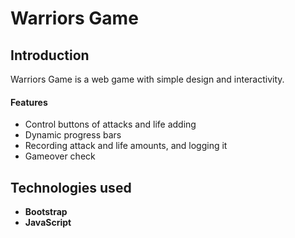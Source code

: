 ﻿# Warriors Game

## Introduction

Warriors Game is a web game with simple design and interactivity.

#### Features

* Control buttons of attacks and life adding
* Dynamic progress bars
* Recording attack and life amounts, and logging it
* Gameover check

## Technologies used

- **Bootstrap**
- **JavaScript**
